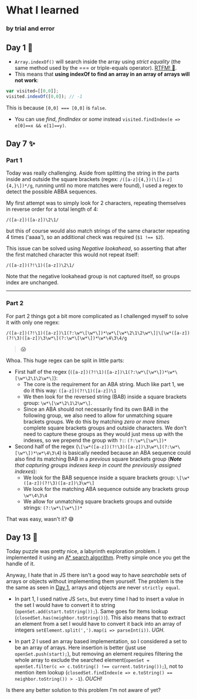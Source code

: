 # What I learned
### by trial and error

## Day 1 🎄
- `Array.indexOf()` will search inside the array using _strict equality_ (the same method used by the === or triple-equals operator). [RTFM! 📖](https://developer.mozilla.org/en-US/docs/Web/JavaScript/Reference/Global_Objects/Array/indexOf).
- This means that **using indexOf to find an array in an array of arrays will not work**:
```js
var visited=[[0,0]];
visited.indexOf([0,0]); // -1
```
This is because `[0,0] === [0,0]` is `false`.
- You can use _find_, _findIndex_ or _some_ instead `visited.findIndex(e => e[0]==x && e[1]==y)`.

## Day 7 ✨

### Part 1
Today was really challenging. Aside from splitting the string in the parts inside and outside the square brackets (regex: `/([a-z]{4,})(\[[a-z]{4,}\])*/g`, running until no more matches were found), I used a regex to detect the possible ABBA sequences.

My first attempt was to simply look for 2 characters, repeating themselves in reverse order for a total length of 4: 

`/([a-z])([a-z])\2\1/`

but this of course would also match strings of the same character repeating 4 times ('aaaa'), so an additional check was required (`$1 !== $2`).

This issue can be solved using *Negative lookahead*, so asserting that after the first matched character this would not repeat itself:

`/([a-z])(?!\1)([a-z])\2\1/`

Note that the negative lookahead group is not captured itself, so groups index are unchanged.


---
### Part 2

For part 2 things got a bit more complicated as I challenged myself to solve it with only one regex:

`/([a-z])(?!\1)([a-z])\1(?:\w*\[\w*\])*\w*\[\w*\2\1\2\w*\]|\[\w*([a-z])(?!\3)([a-z])\3\w*\](?:\w*\[\w*\])*\w*\4\3\4/g`

> 😱

Whoa. This huge regex can be split in little parts:

- First half of the regex (`([a-z])(?!\1)([a-z])\1(?:\w*\[\w*\])*\w*\[\w*\2\1\2\w*\]`):
  - The core is the requirement for an ABA string. Much like part 1, we do it this way: `([a-z])(?!\1)([a-z])\1`
  - We then look for the reversed string (BAB) inside a square brackets group: `\w*\[\w*\2\1\2\w*\]`.
  - Since an ABA should not necessarily find its own BAB in the following group, we also need to allow for unmatching square brackets groups. We do this by matching *zero or more times* complete square brackets groups and outside characters. We don't need to capture these groups as they would just mess up with the indexes, so we prepend the group with `?:`: `(?:\w*\[\w*\])*`
- Second half of the regex (`\[\w*([a-z])(?!\3)([a-z])\3\w*\](?:\w*\[\w*\])*\w*\4\3\4`) is basically needed because an ABA sequence could also find its matching BAB in a *previous* square brackets group (_**Note** that capturing groups indexes keep in count the previously assigned indexes_):
  - We look for the BAB sequence inside a square brackets group: `\[\w*([a-z])(?!\3)([a-z])\3\w*\]`
  - We look for the matching ABA sequence outside any brackets group `\w*\4\3\4`
  - We allow for unmatching square brackets groups and outside strings: `(?:\w*\[\w*\])*`
  
That was easy, wasn't it? 😅

## Day 13 🐑
Today puzzle was pretty nice, a labyrinth exploration problem. I implemented it using an [A* search algorithm](https://en.wikipedia.org/wiki/A*_search_algorithm).  Pretty simple once you get the handle of it.

Anyway, I hate that in JS there isn't a good way to have _searchable_ sets of arrays or objects without implementing them yourself. The problem is the the same as seen in [Day 1](#day1), arrays and objects are never `strictly equal`.

 - In part 1, I used native JS `Sets`, but every time I had to insert a value in the set I would have to convert it to string (`openSet.add(start.toString());`). Same goes for items lookup (`closedSet.has(neighbor.toString())`). This also means that to extract an element from a set I would have to convert it back into an array of integers `setElement.split(',').map(i => parseInt(i))`. _UGH._

 - In part 2 I used an array based implementation, so I considered a set to be an array of arrays. Here insertion is better (just use `openSet.push(start);`), but removing an element requires filtering the whole array to exclude the searched element(`openSet = openSet.filter(c => c.toString() !== current.toString());`), not to mention item lookup (`closedSet.findIndex(e => e.toString() == neighbor.toString()) > -1`).  _OUCH!_
 
 Is there any better solution to this problem I'm not aware of yet?